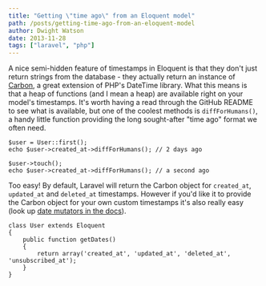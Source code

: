```yaml
---
title: "Getting \"time ago\" from an Eloquent model"
path: /posts/getting-time-ago-from-an-eloquent-model
author: Dwight Watson
date: 2013-11-28
tags: ["laravel", "php"]
---
```


A nice semi-hidden feature of timestamps in Eloquent is that they don't just return strings from the database - they actually return an instance of [Carbon](https://github.com/briannesbitt/Carbon), a great extension of PHP's DateTime library. What this means is that a heap of functions (and I mean a heap) are available right on your model's timestamps. It's worth having a read through the GitHub README to see what is available, but one of the coolest methods is `diffForHumans()`, a handy little function providing the long sought-after "time ago" format we often need.

    $user = User::first();
	echo $user->created_at->diffForHumans(); // 2 days ago

	$user->touch();
	echo $user->created_at->diffForHumans(); // a second ago

Too easy! By default, Laravel will return the Carbon object for `created_at`, `updated_at` and `deleted_at` timestamps. However if you'd like it to provide the Carbon object for your own custom timestamps it's also really easy (look up [date mutators in the docs](http://laravel.com/docs/eloquent#date-mutators)).

    class User extends Eloquent
	{
	    public function getDates()
		{
			return array('created_at', 'updated_at', 'deleted_at', 'unsubscribed_at');
		}
	}
